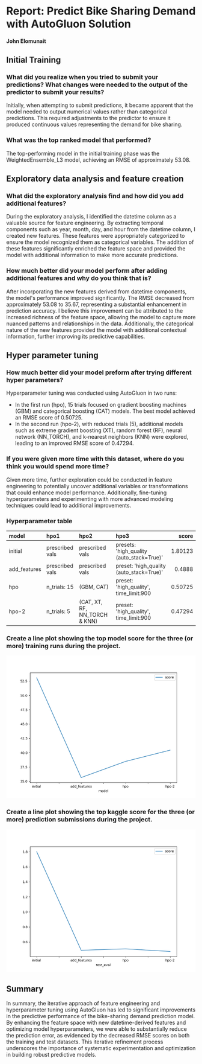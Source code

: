 # Report: Predict Bike Sharing Demand with AutoGluon Solution
#### John Elomunait


## Initial Training
### What did you realize when you tried to submit your predictions? What changes were needed to the output of the predictor to submit your results?

Initially, when attempting to submit predictions, it became apparent that the model needed to output numerical values rather than categorical predictions. This required adjustments to the predictor to ensure it produced continuous values representing the demand for bike sharing.

### What was the top ranked model that performed?

The top-performing model in the initial training phase was the WeightedEnsemble_L3 model, achieving an RMSE of approximately 53.08.

## Exploratory data analysis and feature creation
### What did the exploratory analysis find and how did you add additional features?

During the exploratory analysis, I identified the datetime column as a valuable source for feature engineering. By extracting temporal components such as year, month, day, and hour from the datetime column, I created new features. These features were appropriately categorized to ensure the model recognized them as categorical variables. The addition of these features significantly enriched the feature space and provided the model with additional information to make more accurate predictions.

### How much better did your model perform after adding additional features and why do you think that is?

After incorporating the new features derived from datetime components, the model's performance improved significantly. The RMSE decreased from approximately 53.08 to 35.67, representing a substantial enhancement in prediction accuracy. I believe this improvement can be attributed to the increased richness of the feature space, allowing the model to capture more nuanced patterns and relationships in the data. Additionally, the categorical nature of the new features provided the model with additional contextual information, further improving its predictive capabilities.

## Hyper parameter tuning
### How much better did your model preform after trying different hyper parameters?
Hyperparameter tuning was conducted using AutoGluon in two runs:
- In the first run (hpo), 15 trials focused on gradient boosting machines (GBM) and categorical boosting (CAT) models. The best model achieved an RMSE score of 0.50725.
- In the second run (hpo-2), with reduced trials (5), additional models such as extreme gradient boosting (XT), random forest (RF), neural network (NN_TORCH), and k-nearest neighbors (KNN) were explored, leading to an improved RMSE score of 0.47294.

### If you were given more time with this dataset, where do you think you would spend more time?
Given more time, further exploration could be conducted in feature engineering to potentially uncover additional variables or transformations that could enhance model performance. Additionally, fine-tuning hyperparameters and experimenting with more advanced modeling techniques could lead to additional improvements.

### Hyperparameter table
| model        | hpo1            | hpo2                          | hpo3                                      |   score |
|:-------------|:----------------|:------------------------------|:------------------------------------------|--------:|
| initial      | prescribed vals | prescribed vals               | presets: 'high_quality (auto_stack=True)' | 1.80123 |
| add_features | prescribed vals | prescribed vals               | preset: 'high_quality (auto_stack=True)'  | 0.4888  |
| hpo          | n_trials: 15    | (GBM, CAT)                    | preset: 'high_quality', time_limit:900    | 0.50725 |
| hpo-2        | n_trials: 5     | (CAT, XT, RF, NN_TORCH & KNN) | preset: 'high_quality', time_limit:900    | 0.47294 |

### Create a line plot showing the top model score for the three (or more) training runs during the project.


![model_train_score.png](img/model_train_score.png)

### Create a line plot showing the top kaggle score for the three (or more) prediction submissions during the project.


![model_test_score.png](img/model_test_score.png)


## Summary

In summary, the iterative approach of feature engineering and hyperparameter tuning using AutoGluon has led to significant improvements in the predictive performance of the bike-sharing demand prediction model. By enhancing the feature space with new datetime-derived features and optimizing model hyperparameters, we were able to substantially reduce the prediction error, as evidenced by the decreased RMSE scores on both the training and test datasets. This iterative refinement process underscores the importance of systematic experimentation and optimization in building robust predictive models.